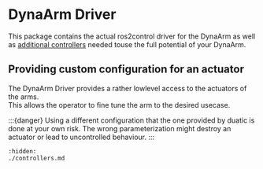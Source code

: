 # DynaArm Driver

This package contains the actual ros2control driver for the DynaArm as well as [additional controllers](./controllers.md) needed touse the full potential of your DynaArm.


## Providing custom configuration for an actuator

The DynaArm Driver provides a rather lowlevel access to the actuators of the arms.\
This allows the operator to fine tune the arm to the desired usecase.

:::{danger}
Using a different configuration that the one provided by duatic is done at your own risk.
The wrong parameterization might destroy an actuator or lead to uncontrolled behaviour.
:::



```{toctree}
:hidden:
./controllers.md
```
